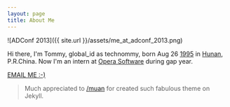 ```yaml
---
layout: page
title: About Me
---
```


![ADConf 2013]({{ site.url }}/assets/me_at_adconf_2013.png)

Hi there, I'm Tommy, global_id as technommy, born Aug 26 <a href="http://en.wikipedia.org/wiki/1995" target="_blank">1995</a> in <a href="http://en.wikipedia.org/wiki/Hunan" target="_blank">Hunan</a>, P.R.China. Now I'm an intern at <a href="http://sphinx.oupeng.com/" target="_blank">Opera Software</a> during gap year.

<a href="mailto:technologier@gmail.com" target="_blank" class="big-button blue">EMAIL ME :-)</a>

> Much appreciated to [/muan](https://github.com/muan) for created such fabulous theme on Jekyll.
